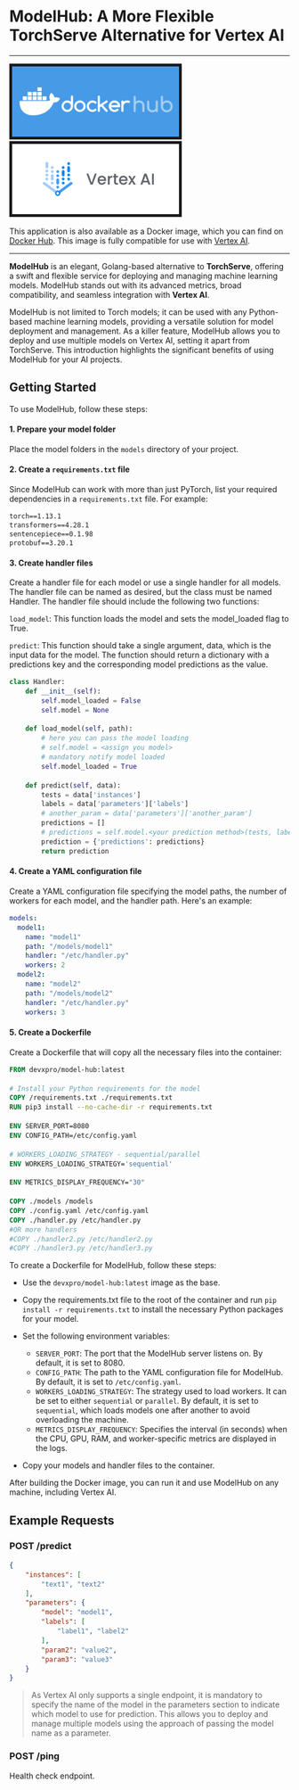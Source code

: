# ModelHub: A More Flexible TorchServe Alternative for Vertex AI

---

<img width="300" src="doc/logo/docker-hub-logo.png" border="5px solid red"/>
<img width="300" src="doc/logo/vertex-logo.png" border="5px solid red"/>

This application is also available as a Docker image, which you can find on [Docker Hub](https://hub.docker.com/r/devxpro/model-hub).
This image is fully compatible for use with [Vertex AI](https://cloud.google.com/vertex-ai).

---
**ModelHub** is an elegant, Golang-based alternative to **TorchServe**, offering a swift and flexible service for deploying and managing machine learning models. ModelHub stands out with its advanced metrics, broad compatibility, and seamless integration with **Vertex AI**.

ModelHub is not limited to Torch models; it can be used with any Python-based machine learning models, providing a versatile solution for model deployment and management.
As a killer feature, ModelHub allows you to deploy and use multiple models on Vertex AI, setting it apart from TorchServe. This introduction highlights the significant benefits of using ModelHub for your AI projects.

## Getting Started

To use ModelHub, follow these steps:

#### 1. Prepare your model folder

Place the model folders in the `models` directory of your project.

#### 2. Create a `requirements.txt` file

Since ModelHub can work with more than just PyTorch, list your required dependencies in a `requirements.txt` file. For example:

```
torch==1.13.1
transformers==4.28.1
sentencepiece==0.1.98
protobuf==3.20.1
```

#### 3. Create handler files

Create a handler file for each model or use a single handler for all models. The handler file can be named as desired, but the class must be named Handler. The handler file should include the following two functions:

`load_model`: This function loads the model and sets the model_loaded flag to True.

`predict`: This function should take a single argument, data, which is the input data for the model. The function should return a dictionary with a predictions key and the corresponding model predictions as the value.

```python
class Handler:
    def __init__(self):
        self.model_loaded = False
        self.model = None

    def load_model(self, path):
        # here you can pass the model loading
        # self.model = <assign you model>
        # mandatory notify model loaded
        self.model_loaded = True

    def predict(self, data):
        tests = data['instances']
        labels = data['parameters']['labels']
        # another_param = data['parameters']['another_param']
        predictions = []
        # predictions = self.model.<your prediction method>(tests, labels)
        prediction = {'predictions': predictions}
        return prediction
```
#### 4. Create a YAML configuration file
Create a YAML configuration file specifying the model paths, the number of workers for each model, and the handler path. Here's an example:
```yaml
models:
  model1:
    name: "model1"
    path: "/models/model1"
    handler: "/etc/handler.py"
    workers: 2
  model2:
    name: "model2"
    path: "/models/model2"
    handler: "/etc/handler.py"
    workers: 3
```
#### 5. Create a Dockerfile
Create a Dockerfile that will copy all the necessary files into the container:
```Dockerfile
FROM devxpro/model-hub:latest

# Install your Python requirements for the model
COPY /requirements.txt ./requirements.txt
RUN pip3 install --no-cache-dir -r requirements.txt

ENV SERVER_PORT=8080
ENV CONFIG_PATH=/etc/config.yaml

# WORKERS_LOADING_STRATEGY - sequential/parallel
ENV WORKERS_LOADING_STRATEGY='sequential'

ENV METRICS_DISPLAY_FREQUENCY="30"

COPY ./models /models
COPY ./config.yaml /etc/config.yaml
COPY ./handler.py /etc/handler.py
#OR more handlers
#COPY ./handler2.py /etc/handler2.py
#COPY ./handler3.py /etc/handler3.py
```
To create a Dockerfile for ModelHub, follow these steps:

- Use the `devxpro/model-hub:latest` image as the base.
- Copy the requirements.txt file to the root of the container and run `pip install -r requirements.txt` to install the necessary Python packages for your model.
- Set the following environment variables:

    - `SERVER_PORT`: The port that the ModelHub server listens on. By default, it is set to 8080.
    - `CONFIG_PATH`: The path to the YAML configuration file for ModelHub. By default, it is set to `/etc/config.yaml`.
    - `WORKERS_LOADING_STRATEGY`: The strategy used to load workers. It can be set to either `sequential` or `parallel`. By default, it is set to `sequential`, which loads models one after another to avoid overloading the machine.
    - `METRICS_DISPLAY_FREQUENCY`: Specifies the interval (in seconds) when the CPU, GPU, RAM, and worker-specific metrics are displayed in the logs.

- Copy your models and handler files to the container.

After building the Docker image, you can run it and use ModelHub on any machine, including Vertex AI.
## Example Requests

### POST /predict

```json
{
    "instances": [
        "text1", "text2"
    ],
    "parameters": {
        "model": "model1",
        "labels": [
            "label1", "label2"
        ],
        "param2": "value2",
        "param3": "value3"
    }
}
```
> As Vertex AI only supports a single endpoint, it is mandatory to specify the name of the model in the parameters section to indicate which model to use for prediction. This allows you to deploy and manage multiple models using the approach of passing the model name as a parameter.
### POST /ping

Health check endpoint.

